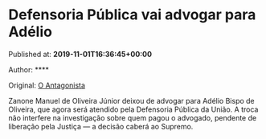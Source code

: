 
# Defensoria Pública vai advogar para Adélio

Published at: **2019-11-01T16:36:45+00:00**

Author: ****

Original: [O Antagonista](https://www.oantagonista.com/brasil/defensoria-publica-vai-advogar-para-adelio/)

Zanone Manuel de Oliveira Júnior deixou de advogar para Adélio Bispo de Oliveira, que agora será atendido pela Defensoria Pública da União.
A troca não interfere na investigação sobre quem pagou o advogado, pendente de liberação pela Justiça — a decisão caberá ao Supremo.
